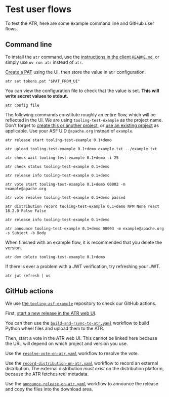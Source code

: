 # Test user flows

To test the ATR, here are some example command line and GitHub user flows.

## Command line

To install the `atr` command, use the [instructions in the client `README.md`](https://github.com/apache/tooling-releases-client/tree/main?tab=readme-ov-file#quick-start), or simply use `uv run atr` instead of `atr`.

[Create a PAT](https://release-test.apache.org/tokens) using the UI, then store the value in `atr` configuration.

```
atr set tokens.pat "$PAT_FROM_UI"
```

You can view the configuration file to check that the value is set. **This will write secret values to stdout.**

```
atr config file
```

The following commands constitute roughly an entire flow, which will be reflected in the UI. We are using `tooling-test-example` as the project name. Don't forget to [create this or another project](https://release-test.apache.org/project/add/tooling), or [use an existing project](https://release-test.apache.org/committees) as applicable. Use your ASF UID `@apache.org` instead of `example`.

```
atr release start tooling-test-example 0.1+demo

atr upload tooling-test-example 0.1+demo example.txt ../example.txt

atr check wait tooling-test-example 0.1+demo -i 25

atr check status tooling-test-example 0.1+demo

atr release info tooling-test-example 0.1+demo

atr vote start tooling-test-example 0.1+demo 00002 -m example@apache.org

atr vote resolve tooling-test-example 0.1+demo passed

atr distribution record tooling-test-example 0.1+demo NPM None react 18.2.0 False False

atr release info tooling-test-example 0.1+demo

atr announce tooling-test-example 0.1+demo 00003 -m example@apache.org -s Subject -b Body
```

When finished with an example flow, it is recommended that you delete the version.

```
atr dev delete tooling-test-example 0.1+demo
```

If there is ever a problem with a JWT verification, try refreshing your JWT.

```
atr jwt refresh | wc
```

## GitHub actions

We use [the `tooling-asf-example`](https://github.com/apache/tooling-asf-example) repository to check our GitHub actions.

First, [start a new release in the ATR web UI](https://release-test.apache.org/).

You can then use the [`build-and-rsync-to-atr.yaml`](https://github.com/apache/tooling-asf-example/actions/workflows/build-and-rsync-to-atr.yaml) workflow to build Python wheel files and upload them to the ATR.

Then, start a vote in the ATR web UI. This cannot be linked here because the URL will depend on which project and version you use.

Use the [`resolve-vote-on-atr.yaml`](https://github.com/apache/tooling-asf-example/actions/workflows/resolve-vote-on-atr.yaml) workflow to resolve the vote.

Use the [`record-distribution-on-atr.yaml`](https://github.com/apache/tooling-asf-example/actions/workflows/record-distribution-on-atr.yaml) workflow to record an external distribution. The external distribution _must exist_ on the distribution platform, because the ATR fetches real metadata.

Use the [`announce-release-on-atr.yaml`](https://github.com/apache/tooling-asf-example/actions/workflows/announce-release-on-atr.yaml) workflow to announce the release and copy the files into the download area.
